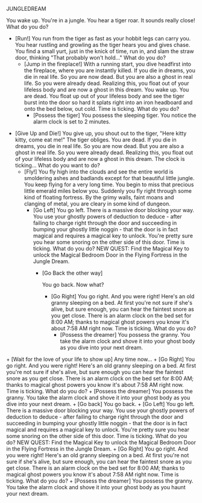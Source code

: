 JUNGLEDREAM

You wake up. You're in a jungle. You hear a tiger roar.  It sounds really close! What do you do?
<audio src="/Sound/Nightmare.mp3"/>

+ [Run!]
	You run from the tiger as fast as your hobbit legs can carry you. You hear rustling and growling  as the tiger hears you and gives chase. You find a small yurt, just in the knick of time, run in, and slam the straw door, thinking "That probably won't hold..." What do you do?
	+ [Jump in the fireplace!]
			With a running start, you dive headfirst into the fireplace, where you are instantly killed. If you die in dreams, you die in real life. So you are now dead. But you are also a ghost in real life. So you were already dead. Realizing this, you float out of your lifeless body and are now a ghost in this dream. You wake up. You are dead. You float up out of your lifeless body and see the tiger burst into the door so hard it splats right into an iron headboard and onto the bed below, out cold. Time is ticking. What do you do?
		+ [Possess the tiger]
					You possess the sleeping tiger. You notice the alarm clock is set to 2 minutes. 
<exit dream="GOLDFISHBOWLDREAM"/>

+ [Give Up and Die!]
	You give up, you shout out to the tiger, "Here kitty kitty, come eat me!" The tiger obliges. You are dead. If you die in dreams, you die in real life. So you are now dead. But you are also a ghost in real life. So you were already dead. Realizing this, you float out of your lifeless body and are now a ghost in this dream. The clock is ticking... What do you want to do?
	+ [Fly!]
		You fly high into the clouds and see the entire world is smoldering ashes and badlands except for that beautiful little jungle. You keep flying for a very long time. You begin to miss that precious little emerald miles below you. Suddenly you fly right through some kind of floating fortress. By the grimy walls, faint moans and clanging of metal, you are cleary in some kind of dungeon.
		+ [Go Left]
			You go left. There is a massive door blocking your way. You use your ghostly powers of deduction to deduce - after failing to charge right through the door and succeeding in bumping your ghostly little noggin - that the door is in fact magical and requires a magical key to unlock. You're pretty sure you hear some snoring on the other side of this door. Time is ticking. What do you do?
					NEW QUEST: Find the Magical Key to unlock the Magical Bedroom Door in the Flying Fortress in the Jungle Dream.
			+ [Go Back the other way]
				
				You go back. Now what?
				
				+ [Go Right]
					You go right. And you were right! Here's an old granny sleeping on a bed. At first you're not sure if she's alive, but sure enough, you can hear the faintest snore as you get close. There is an alarm clock on the bed set for 8:00 AM; thanks to magical ghost powers you know it's about 7:58 AM right now. Time is ticking. What do you do?
					+ [Possess the dreamer]
						You possess the granny. You take the alarm clock and shove it into your ghost body as you dive into your next dream.
<exit dream="SPACEDREAM" />
			+ [Wait for the love of your life to show up]
				Any time now...
		+ [Go Right]
			You go right. And you were right! Here's an old granny sleeping on a bed. At first you're not sure if she's alive, but sure enough you can hear the faintest snore as you get close. There is an alarm clock on the bed set for 8:00 AM; thanks to magical ghost powers you know it's about 7:58 AM right now. Time is ticking. What do you do?
			+ [Possess the dreamer]
				You possess the granny. You take the alarm clock and shove it into your ghost body as you dive into your next dream.	
			+ [Go back]
				You go back.
				+ [Go Left]
					You go left. There is a massive door blocking your way. You use your ghostly powers of deduction to deduce - after failing to charge right through the door and succeeding in bumping your ghostly little noggin - that the door is in fact magical and requires a magical key to unlock. You're pretty sure you hear some snoring on the other side of this door. Time is ticking. What do you do?
					NEW QUEST: Find the Magical Key to unlock the Magical Bedroom Door in the Flying Fortress in the Jungle Dream.
				+ [Go Right]
					You go right. And you were right! Here's an old granny sleeping on a bed. At first you're not sure if she's alive, but sure enough, you can hear the faintest snore as you get close. There is an alarm clock on the bed set for 8:00 AM; thanks to magical ghost powers you know it's about 7:58 AM right now. Time is ticking. What do you do?
					+ [Possess the dreamer]
						You possess the granny. You take the alarm clock and shove it into your ghost body as you haunt your next dream.
<exit dream="SPACEDREAM"/>